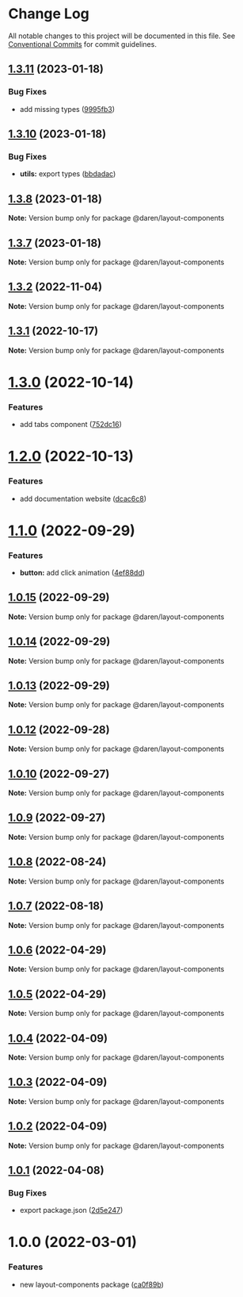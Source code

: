 # Change Log

All notable changes to this project will be documented in this file.
See [Conventional Commits](https://conventionalcommits.org) for commit guidelines.

## [1.3.11](https://github.com/darenmalfait/darenui/compare/@daren/layout-components@1.3.10...@daren/layout-components@1.3.11) (2023-01-18)


### Bug Fixes

* add missing types ([9995fb3](https://github.com/darenmalfait/darenui/commit/9995fb35e1e6a95a4b33be2ee140ec3fc7486b8d))





## [1.3.10](https://github.com/darenmalfait/darenui/compare/@daren/layout-components@1.3.8...@daren/layout-components@1.3.10) (2023-01-18)


### Bug Fixes

* **utils:** export types ([bbdadac](https://github.com/darenmalfait/darenui/commit/bbdadace754fa21cae5ed7e7fe4e249ab7143bc6))





## [1.3.8](https://github.com/darenmalfait/darenui/compare/@daren/layout-components@1.3.7...@daren/layout-components@1.3.8) (2023-01-18)

**Note:** Version bump only for package @daren/layout-components





## [1.3.7](https://github.com/darenmalfait/darenui/compare/@daren/layout-components@1.3.6...@daren/layout-components@1.3.7) (2023-01-18)

**Note:** Version bump only for package @daren/layout-components





## [1.3.2](https://github.com/darenmalfait/darenui/compare/@daren/layout-components@1.3.1...@daren/layout-components@1.3.2) (2022-11-04)

**Note:** Version bump only for package @daren/layout-components

## [1.3.1](https://github.com/darenmalfait/darenui/compare/@daren/layout-components@1.3.0...@daren/layout-components@1.3.1) (2022-10-17)

**Note:** Version bump only for package @daren/layout-components

# [1.3.0](https://github.com/darenmalfait/darenui/compare/@daren/layout-components@1.2.0...@daren/layout-components@1.3.0) (2022-10-14)

### Features

- add tabs component ([752dc16](https://github.com/darenmalfait/darenui/commit/752dc16448f0abe47af1c4f32459cf2ac741a40c))

# [1.2.0](https://github.com/darenmalfait/darenui/compare/@daren/layout-components@1.1.0...@daren/layout-components@1.2.0) (2022-10-13)

### Features

- add documentation website ([dcac6c8](https://github.com/darenmalfait/darenui/commit/dcac6c846bdb6febc3587ab6b3edb0dfdec5a63d))

# [1.1.0](https://github.com/darenmalfait/darenui/compare/@daren/layout-components@1.0.15...@daren/layout-components@1.1.0) (2022-09-29)

### Features

- **button:** add click animation ([4ef88dd](https://github.com/darenmalfait/darenui/commit/4ef88dd88dbcf3411b3bfdd8250323b6e7338fb7))

## [1.0.15](https://github.com/darenmalfait/darenui/compare/@daren/layout-components@1.0.14...@daren/layout-components@1.0.15) (2022-09-29)

**Note:** Version bump only for package @daren/layout-components

## [1.0.14](https://github.com/darenmalfait/darenui/compare/@daren/layout-components@1.0.13...@daren/layout-components@1.0.14) (2022-09-29)

**Note:** Version bump only for package @daren/layout-components

## [1.0.13](https://github.com/darenmalfait/darenui/compare/@daren/layout-components@1.0.12...@daren/layout-components@1.0.13) (2022-09-29)

**Note:** Version bump only for package @daren/layout-components

## [1.0.12](https://github.com/darenmalfait/darenui/compare/@daren/layout-components@1.0.10...@daren/layout-components@1.0.12) (2022-09-28)

**Note:** Version bump only for package @daren/layout-components

## [1.0.10](https://github.com/darenmalfait/darenui/compare/@daren/layout-components@1.0.9...@daren/layout-components@1.0.10) (2022-09-27)

**Note:** Version bump only for package @daren/layout-components

## [1.0.9](https://github.com/darenmalfait/darenui/compare/@daren/layout-components@1.0.8...@daren/layout-components@1.0.9) (2022-09-27)

**Note:** Version bump only for package @daren/layout-components

## [1.0.8](https://github.com/darenmalfait/darenui/compare/@daren/layout-components@1.0.7...@daren/layout-components@1.0.8) (2022-08-24)

**Note:** Version bump only for package @daren/layout-components

## [1.0.7](https://github.com/darenmalfait/darenui/compare/@daren/layout-components@1.0.6...@daren/layout-components@1.0.7) (2022-08-18)

**Note:** Version bump only for package @daren/layout-components

## [1.0.6](https://github.com/darenmalfait/darenui/compare/@daren/layout-components@1.0.5...@daren/layout-components@1.0.6) (2022-04-29)

**Note:** Version bump only for package @daren/layout-components

## [1.0.5](https://github.com/darenmalfait/darenui/compare/@daren/layout-components@1.0.4...@daren/layout-components@1.0.5) (2022-04-29)

**Note:** Version bump only for package @daren/layout-components

## [1.0.4](https://github.com/darenmalfait/darenui/compare/@daren/layout-components@1.0.3...@daren/layout-components@1.0.4) (2022-04-09)

**Note:** Version bump only for package @daren/layout-components

## [1.0.3](https://github.com/darenmalfait/darenui/compare/@daren/layout-components@1.0.2...@daren/layout-components@1.0.3) (2022-04-09)

**Note:** Version bump only for package @daren/layout-components

## [1.0.2](https://github.com/darenmalfait/darenui/compare/@daren/layout-components@1.0.1...@daren/layout-components@1.0.2) (2022-04-09)

**Note:** Version bump only for package @daren/layout-components

## [1.0.1](https://github.com/darenmalfait/darenui/compare/@daren/layout-components@1.0.0...@daren/layout-components@1.0.1) (2022-04-08)

### Bug Fixes

- export package.json ([2d5e247](https://github.com/darenmalfait/darenui/commit/2d5e24797a289b7507666bf67d954fc93be33d8f))

# 1.0.0 (2022-03-01)

### Features

- new layout-components package ([ca0f89b](https://github.com/darenmalfait/darenui/commit/ca0f89b74932101ca733d57901d979f818956995))
